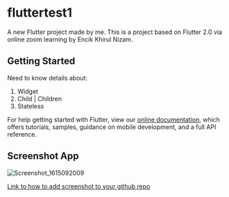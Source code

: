 # fluttertest1

A new Flutter project made by me. This is a project based on Flutter 2.0 via online zoom learning by Encik Khirul Nizam.

## Getting Started

Need to know details about:

1) Widget
2) Child | Children
3) Stateless

For help getting started with Flutter, view our
[online documentation](https://flutter.dev/docs), which offers tutorials,
samples, guidance on mobile development, and a full API reference.


## Screenshot App

![Screenshot_1615092009](https://user-images.githubusercontent.com/47492640/110229175-89b76a00-7f42-11eb-850f-bb2cec05ec72.png?v=4&s=200)

[Link to how to add screenshot to your github repo](https://medium.com/@justynagolawska/how-to-easily-add-screenshots-into-your-readme-file-on-github-d806a01d6ffd) 
